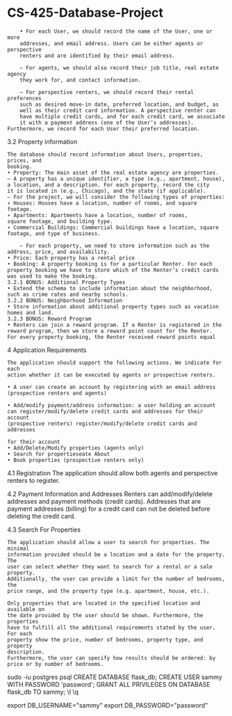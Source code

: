 # CS-425-Database-Project

		• For each User, we should record the name of the User, one or more
		addresses, and email address. Users can be either agents or perspective
		renters and are identified by their email address.

		– For agents, we should also record their job title, real estate agency
		they work for, and contact information.

		– For perspective renters, we should record their rental preferences
		such as desired move-in date, preferred location, and budget, as
		well as their credit card information. A perspective renter can
		have multiple credit cards, and for each credit card, we associate
		it with a payment address (one of the User’s addresses). Furthermore, we record for each User their preferred location.


3.2 Property information

	The database should record information about Users, properties, prices, and
	booking.
	• Property: The main asset of the real estate agency are properties.
	– A property has a unique identifier, a type (e.g., apartment, house),
	a location, and a description. For each property, record the city
	it is located in (e.g., Chicago), and the state (if applicable).
	– For the project, we will consider the following types of properties:
	∗ Houses: Houses have a location, number of rooms, and square
	footage.
	∗ Apartments: Apartments have a location, number of rooms,
	square footage, and building type.
	∗ Commercial Buildings: Commercial buildings have a location, square footage, and type of business.

		– For each property, we need to store information such as the address, price, and availability.
	• Price: Each property has a rental price
	• Booking: A property booking is for a particular Renter. For each
	property booking we have to store which of the Renter’s credit cards
	was used to make the booking.
	3.2.1 BONUS: Additional Property Types
	• Extend the schema to include information about the neighborhood,
	such as crime rates and nearby schools.
	3.2.2 BONUS: Neighborhood Information
	• Store information about additional property types such as vacation
	homes and land.
	3.2.3 BONUS: Reward Program
	• Renters can join a reward program. If a Renter is registered in the
	reward program, then we store a reward point count for the Renter.
	For every property booking, the Renter received reward points equal



4 Application Requirements

	The application should support the following actions. We indicate for each
	action whether it can be executed by agents or prospective renters.

	• A user can create an account by registering with an email address
	(prospective renters and agents)

	• Add/modify payment/address information: a user holding an account
	can register/modify/delete credit cards and addresses for their account
	(prospective renters) register/modify/delete credit cards and addresses

	for their account
	• Add/Delete/Modify properties (agents only)
	• Search for propertieseate About
	• Book properties (prospective renters only)

4.1 Registration
	The application should allow both agents and perspective renters to register.

4.2 Payment Information and Addresses
	Renters can add/modify/delete addresses and payment methods (credit cards).
	Addresses that are payment addresses (billing) for a credit card can not be
	deleted before deleting the credit card.


4.3 Search For Properties

	The application should allow a user to search for properties. The minimal
	information provided should be a location and a date for the property. The
	user can select whether they want to search for a rental or a sale property.
	Additionally, the user can provide a limit for the number of bedrooms, the
	price range, and the property type (e.g. apartment, house, etc.).

	Only properties that are located in the specified location and available on
	the date provided by the user should be shown. Furthermore, the properties
	have to fulfill all the additional requirements stated by the user. For each
	property show the price, number of bedrooms, property type, and property
	description.
	Furthermore, the user can specify how results should be ordered: by
	price or by number of bedrooms.




sudo -iu postgres psql
CREATE DATABASE flask_db;
CREATE USER sammy WITH PASSWORD 'password';
GRANT ALL PRIVILEGES ON DATABASE flask_db TO sammy;
\l
\q

export DB_USERNAME="sammy"
export DB_PASSWORD="password"

